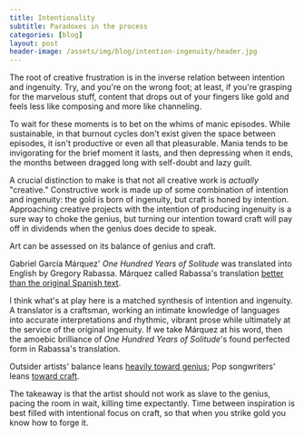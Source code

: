```yaml
---
title: Intentionality
subtitle: Paradoxes in the process
categories: [blog]
layout: post
header-image: /assets/img/blog/intention-ingenuity/header.jpg
---
```


The root of creative frustration is in the inverse relation between intention and ingenuity. Try, and you're on the wrong foot; at least, if you're grasping for the marvelous stuff, content that drops out of your fingers like gold and feels less like composing and more like channeling.

To wait for these moments is to bet on the whims of manic episodes. While sustainable, in that burnout cycles don't exist given the space between episodes, it isn't productive or even all that pleasurable. Mania tends to be invigorating for the brief moment it lasts, and then depressing when it ends, the months between dragged long with self-doubt and lazy guilt.

A crucial distinction to make is that not all creative work is *actually* "creative." Constructive work is made up of some combination of intention and ingenuity: the gold is born of ingenuity, but craft is honed by intention. Approaching creative projects with the intention of producing ingenuity is a sure way to choke the genius, but turning our intention toward craft will pay off in dividends when the genius does decide to speak.

Art can be assessed on its balance of genius and craft.

Gabriel García Márquez' *One Hundred Years of Solitude* was translated into English by Gregory Rabassa. Márquez called Rabassa's translation [better than the original Spanish text](https://translation.utdallas.edu/Interviews/Rabassaby_Hoeksema.html).

I think what's at play here is a matched synthesis of intention and ingenuity. A translator is a craftsman, working an intimate knowledge of languages into accurate interpretations and rhythmic, vibrant prose while ultimately at the service of the original ingenuity. If we take Márquez at his word, then the amoebic brilliance of *One Hundred Years of Solitude*'s found perfected form in Rabassa's translation.

Outsider artists' balance leans [heavily toward genius](https://en.wikipedia.org/wiki/James_Hampton_(artist)#/media/File:Smithsonian-Hamilton-Throne-2039.jpg); Pop songwriters' leans [toward craft](https://en.wikipedia.org/wiki/Max_Martin). 

The takeaway is that the artist should not work as slave to the genius, pacing the room in wait, killing time expectantly. Time between inspiration is best filled with intentional focus on craft, so that when you strike gold you know how to forge it.

